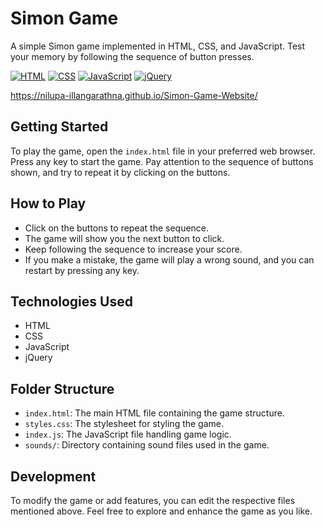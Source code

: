 

# Simon Game

A simple Simon game implemented in HTML, CSS, and JavaScript. Test your memory by following the sequence of button presses.

[![HTML](https://img.shields.io/badge/HTML-5-blue?style=flat&logo=html5&logoColor=white)](https://developer.mozilla.org/en-US/docs/Web/HTML)
[![CSS](https://img.shields.io/badge/CSS-3-blue?style=flat&logo=css3&logoColor=white)](https://developer.mozilla.org/en-US/docs/Web/CSS)
[![JavaScript](https://img.shields.io/badge/JavaScript-ES6-yellow?style=flat&logo=javascript&logoColor=white)](https://developer.mozilla.org/en-US/docs/Web/JavaScript)
[![jQuery](https://img.shields.io/badge/jQuery-3.6.3-blue?style=flat&logo=jquery&logoColor=white)](https://jquery.com/)

https://nilupa-illangarathna.github.io/Simon-Game-Website/



## Getting Started

To play the game, open the `index.html` file in your preferred web browser. Press any key to start the game. Pay attention to the sequence of buttons shown, and try to repeat it by clicking on the buttons.

## How to Play

- Click on the buttons to repeat the sequence.
- The game will show you the next button to click.
- Keep following the sequence to increase your score.
- If you make a mistake, the game will play a wrong sound, and you can restart by pressing any key.

## Technologies Used

- HTML
- CSS
- JavaScript
- jQuery

## Folder Structure

- `index.html`: The main HTML file containing the game structure.
- `styles.css`: The stylesheet for styling the game.
- `index.js`: The JavaScript file handling game logic.
- `sounds/`: Directory containing sound files used in the game.

## Development

To modify the game or add features, you can edit the respective files mentioned above. Feel free to explore and enhance the game as you like.

